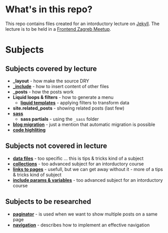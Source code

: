 # What's in this repo?

This repo contains files created for an intorductory lecture on [Jekyll](https://jekyllrb.com). The lecture is to be held in a [Frontend Zagreb Meetup](https://www.meetup.com/en-AU/FrontendZG/).

# Subjects

## Subjects covered by lecture

* **_layout** - how make the source DRY 
* **[_include](https://jekyllrb.com/docs/includes/)** - how to insert content of other files
* **_posts** - how the posts work
* **Liquid loops & filters** - how to generate a menu
    * **[liquid templates](https://jekyllrb.com/docs/templates/)** - applying filters to transform data
* **site.related_posts** - showing related posts (last few)
* **[sass](https://jekyllrb.com/docs/assets/)**
    * **sass partials** - using the `_sass` folder
* **[blog migration](https://jekyllrb.com/docs/migrations/)** - just a mention that automatic migration is possible  
* **[code highliting](https://jekyllrb.com/docs/templates/#code-snippet-highlighting)**

## Subjects not covered in lecture

* **[data files](https://jekyllrb.com/docs/datafiles/)** - too specific ... this is tips & tricks kind of a subject
* **[collections](https://jekyllrb.com/docs/collections/)** - too advanced subject for an intorductory course
* **[links to pages](https://jekyllrb.com/docs/templates/#link)** - usefull, but we can get away without it - more of a tips & tricks kind of subject
* **[include params & variables](https://jekyllrb.com/docs/includes/#passing-parameters-to-includes)** - too advanced subject for an intorductory course

## Subjects to be researched
* **[paginator](https://jekyllrb.com/docs/pagination/)** - is used when we want to show multiple posts on a same page
* **[navigation](https://jekyllrb.com/tutorials/navigation/)** - describes how to implement an effective navigation
